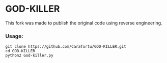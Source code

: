 # GOD-KILLER

This fork was made to publish the original code using reverse engineering.

### Usage:
```
git clone https://github.com/CaraTortu/GOD-KILLER.git
cd GOD-KILLER
python2 God-killer.py
```



